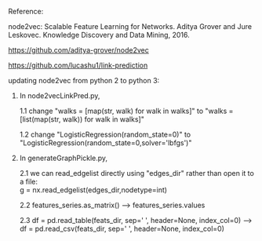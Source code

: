 Reference:

node2vec: Scalable Feature Learning for Networks.
Aditya Grover and Jure Leskovec.
Knowledge Discovery and Data Mining, 2016.

https://github.com/aditya-grover/node2vec

https://github.com/lucashu1/link-prediction


updating node2vec from python 2 to python 3:

1. In node2vecLinkPred.py, 

     1.1  change "walks = [map(str, walk) for walk in walks]" to "walks = [list(map(str, walk)) for walk in walks]"
     
     1.2  change "LogisticRegression(random_state=0)" to "LogisticRegression(random_state=0,solver='lbfgs')"

2. In generateGraphPickle.py, 

     2.1 we can read_edgelist directly using "edges_dir" rather than open it to a file:  
      g = nx.read_edgelist(edges_dir,nodetype=int)

     2.2 features_series.as_matrix() --> features_series.values

     2.3 df = pd.read_table(feats_dir, sep=' ', header=None, index_col=0)  -->  df = pd.read_csv(feats_dir, sep=' ', header=None, index_col=0)
